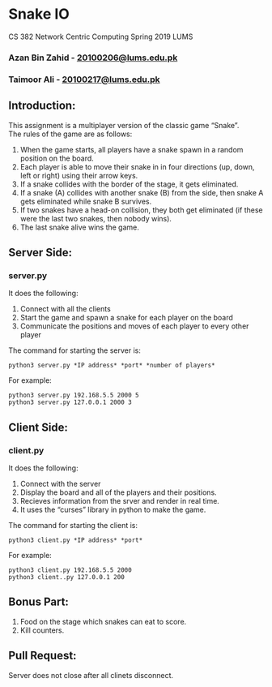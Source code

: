 # Snake IO 

CS 382 Network Centric Computing 
Spring 2019 
LUMS

### Azan Bin Zahid - 20100206@lums.edu.pk
### Taimoor Ali - 20100217@lums.edu.pk


## Introduction: 
This assignment is a multiplayer version of the classic game “Snake”.  
The rules of the game are as follows: 

1. When the game starts, all players have a snake spawn in a random position on the board. 
2. Each player is able to move their snake in in four directions (up, down, left or right) using their arrow keys. 
3. If a snake collides with the border of the stage, it gets eliminated. 
4. If a snake (A) collides with another snake (B) from the side, then snake A gets eliminated while snake B survives.  
5. If two snakes have a head-on collision, they both get eliminated (if these were the last two snakes, then nobody wins). 
6. The last snake alive wins the game. 


## Server Side:
### server.py

It does the following: 
1. Connect with all the clients 
2. Start the game and spawn a snake for each player on the board 
3. Communicate the positions and moves of each player to every other player

The command for starting the server is:  
```
python3 server.py *IP address* *port* *number of players*  
```
For example:
```
python3 server.py 192.168.5.5 2000 5 
python3 server.py 127.0.0.1 2000 3
```
## Client Side:
### client.py

It does the following: 
1. Connect with the server
2. Display the board and all of the players and their positions.
3. Recieves information from the srver and render in real time. 
4. It uses the “curses” library in python to make the game.

The command for starting the client is:  
```
python3 client.py *IP address* *port*  
```
For example:
```
python3 client.py 192.168.5.5 2000  
python3 client..py 127.0.0.1 200
```

## Bonus Part:
1. Food on the stage which snakes can eat to score.  
2. Kill counters.

## Pull Request:
Server does not close after all clinets disconnect.
